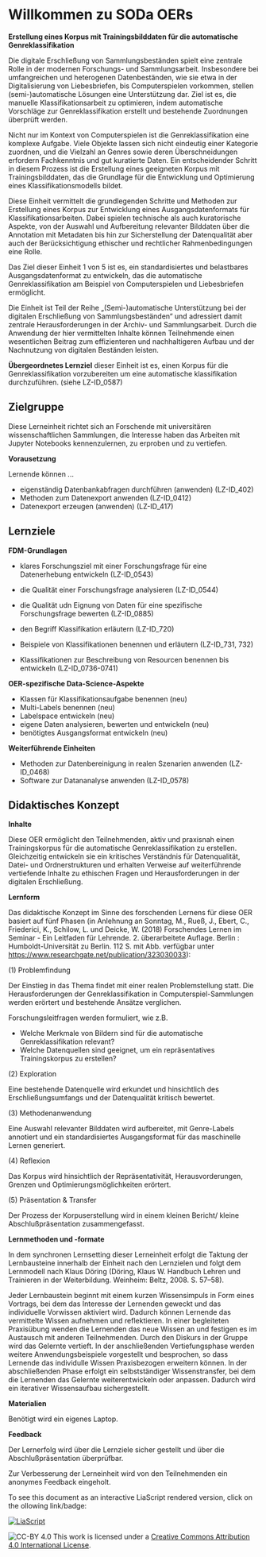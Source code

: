 <!--

author: Mathias Zinnen und Canan Hastik  
email:    
version:  v1
language: DE

icon:     assets\

logo:     https://

comment:  WissKi SODA OERs

-->

# Willkommen zu SODa OERs

**Erstellung eines Korpus mit Trainingsbilddaten für die automatische Genreklassifikation**

Die digitale Erschließung von Sammlungsbeständen spielt eine zentrale Rolle in der modernen Forschungs- und Sammlungsarbeit. Insbesondere bei umfangreichen und heterogenen Datenbeständen, wie sie etwa in der Digitalisierung von Liebesbriefen, bis Computerspielen vorkommen, stellen (semi-)automatische Lösungen eine Unterstützung dar. Ziel ist es, die manuelle Klassifikationsarbeit zu optimieren, indem automatische Vorschläge zur Genreklassifikation erstellt und bestehende Zuordnungen überprüft werden.

Nicht nur im Kontext von Computerspielen ist die Genreklassifikation eine komplexe Aufgabe. Viele Objekte lassen sich nicht eindeutig einer Kategorie zuordnen, und die Vielzahl an Genres sowie deren Überschneidungen erfordern Fachkenntnis und gut kuratierte Daten. Ein entscheidender Schritt in diesem Prozess ist die Erstellung eines geeigneten Korpus mit Trainingsbilddaten, das die Grundlage für die Entwicklung und Optimierung eines Klassifikationsmodells bildet.

Diese Einheit vermittelt die grundlegenden Schritte und Methoden zur Erstellung eines Korpus zur Entwicklung eines Ausgangsdatenformats für Klassifikationsarbeiten. Dabei spielen technische als auch kuratorische Aspekte, von der Auswahl und Aufbereitung relevanter Bilddaten über die Annotation mit Metadaten bis hin zur Sicherstellung der Datenqualität aber auch der Berücksichtigung ethischer und rechtlicher Rahmenbedingungen eine Rolle. 

Das Ziel dieser Einheit 1 von 5 ist es, ein standardisiertes und belastbares Ausgangsdatenformat zu entwickeln, das die automatische Genreklassifikation am Beispiel von Computerspielen und Liebesbriefen ermöglicht.

Die Einheit ist Teil der Reihe „(Semi-)automatische Unterstützung bei der digitalen Erschließung von Sammlungsbeständen“ und adressiert damit zentrale Herausforderungen in der Archiv- und Sammlungsarbeit. Durch die Anwendung der hier vermittelten Inhalte können Teilnehmende einen wesentlichen Beitrag zum effizienteren und nachhaltigeren Aufbau und der Nachnutzung von digitalen Beständen leisten.

**Übergeordnetes Lernziel** dieser Einheit ist es, einen Korpus für die Genreklassifikation vorzubereiten um eine automatische klassifikation durchzuführen. (siehe LZ-ID_0587)

## Zielgruppe

Diese Lerneinheit richtet sich an Forschende mit universitären wissenschaftlichen Sammlungen, die Interesse haben das Arbeiten mit Jupyter Notebooks kennenzulernen, zu erproben und zu vertiefen.

**Vorausetzung**

Lernende können 
...
- eigenständig Datenbankabfragen durchführen (anwenden) (LZ-ID_402)
- Methoden zum Datenexport anwenden (LZ-ID_0412)
- Datenexport erzeugen (anwenden) (LZ-ID_417)


## Lernziele

**FDM-Grundlagen** 

- klares Forschungsziel mit einer Forschungsfrage für eine Datenerhebung entwickeln (LZ-ID_0543)
- die Qualität einer Forschungsfrage analysieren (LZ-ID_0544)
- die Qualität udn Eignung von Daten für eine spezifische Forschungsfrage bewerten (LZ-ID_0885)

- den Begriff Klassifikation erläutern (LZ-ID_720)
- Beispiele von Klassifikationen benennen und erläutern (LZ-ID_731, 732)
- Klassifikationen zur Beschreibung von Resourcen benennen bis entwickeln (LZ-ID_0736-0741)


**OER-spezifische Data-Science-Aspekte**

- Klassen für Klassifikationsaufgabe benennen (neu)
- Multi-Labels benennen (neu)
- Labelspace entwickeln (neu)
- eigene Daten analysieren, bewerten und entwickeln (neu) 
- benötigtes Ausgangsformat entwickeln (neu)

**Weiterführende Einheiten**

- Methoden zur Datenbereinigung in realen Szenarien anwenden (LZ-ID_0468)
- Software zur Datananalyse anwenden (LZ-ID_0578)


## Didaktisches Konzept

**Inhalte**

Diese OER ermöglicht den Teilnehmenden, aktiv und praxisnah einen Trainingskorpus für die automatische Genreklassifikation zu erstellen. Gleichzeitig entwickeln sie ein kritisches Verständnis für Datenqualität, Datei- und Ordnerstrukturen und erhalten Verweise auf weiterführende vertiefende Inhalte zu ethischen Fragen und Herausforderungen in der digitalen Erschließung.

**Lernform**

Das didaktische Konzept im Sinne des forschenden Lernens für diese OER basiert auf fünf Phasen (in Anlehnung an Sonntag, M., Rueß, J., Ebert, C., Friederici, K., Schilow, L. und Deicke, W. (2018)
Forschendes Lernen im Seminar - Ein Leitfaden für Lehrende. 2. überarbeitete Auflage. Berlin : Humboldt-Universität zu Berlin. 112 S. mit Abb. verfügbar unter https://www.researchgate.net/publication/323030033): 

(1) Problemfindung

Der Einstieg in das Thema findet mit einer realen Problemstellung statt. Die Herausforderungen der Genreklassifikation in Computerspiel-Sammlungen werden erörtert und bestehende Ansätze verglichen. 

Forschungsleitfragen werden formuliert, wie z.B.

- Welche Merkmale von Bildern sind für die automatische Genreklassifikation relevant?
- Welche Datenquellen sind geeignet, um ein repräsentatives Trainingskorpus zu erstellen?

(2) Exploration

Eine bestehende Datenquelle wird erkundet und hinsichtlich des Erschließungsumfangs und der Datenqualität kritisch bewertet.


(3) Methodenanwendung

Eine Auswahl relevanter Bilddaten wird aufbereitet, mit Genre-Labels annotiert und ein standardisiertes Ausgangsformat für das maschinelle Lernen generiert. 


(4) Reflexion

Das Korpus wird hinsichtlich der Repräsentativität, Herausvorderungen, Grenzen und Optimierungsmöglichkeiten erörtert.

(5) Präsentation & Transfer

Der Prozess der Korpuserstellung wird in einem kleinen Bericht/ kleine Abschlußpräsentation zusammengefasst.

**Lernmethoden und -formate**

In dem synchronen Lernsetting dieser Lerneinheit erfolgt die Taktung der Lernbausteine innerhalb der Einheit nach den Lernzielen und folgt dem Lernmodell nach Klaus Döring (Döring, Klaus W. Handbuch Lehren und Trainieren in der Weiterbildung. Weinheim: Beltz, 2008. S. 57–58).

Jeder Lernbaustein beginnt mit einem kurzen Wissensimpuls in Form eines Vortrags, bei dem das Interesse der Lernenden geweckt und das individuelle Vorwissen aktiviert wird. Dadurch können Lernende das vermittelte Wissen aufnehmen und reflektieren. In einer begleiteten Praxisübung wenden die Lernenden das neue Wissen an und festigen es im Austausch mit anderen Teilnehmenden. Durch den Diskurs in der Gruppe wird das Gelernte vertieft. In der anschließenden Vertiefungsphase werden weitere Anwendungsbeispiele vorgestellt und besprochen, so dass Lernende das individulle Wissen Praxisbezogen erweitern können. In der abschließenden Phase erfolgt ein selbstständiger Wissenstransfer, bei dem die Lernenden das Gelernte weiterentwickeln oder anpassen. Dadurch wird ein iterativer Wissensaufbau sichergestellt.

**Materialien**

Benötigt wird ein eigenes Laptop.

**Feedback**

Der Lernerfolg wird über die Lernziele sicher gestellt und über die Abschlußpräsentation überprüfbar.

Zur Verbesserung der Lerneinheit wird von den Teilnehmenden ein anonymes Feedback eingeholt.

 
To see this document as an interactive LiaScript rendered version, click on the
ollowing link/badge:

[![LiaScript](https://raw.githubusercontent.com/LiaScript/LiaScript/master/badges/course.svg)](https://liascript.github.io/course/?https://raw.githubusercontent.com/chastik/Spielplatz/main/Liascript_test.md)

![CC-BY 4.0](https://i.creativecommons.org/l/by/4.0/88x31.png)
This work is licensed under a [Creative Commons Attribution 4.0 International License](http://creativecommons.org/licenses/by/4.0/).



